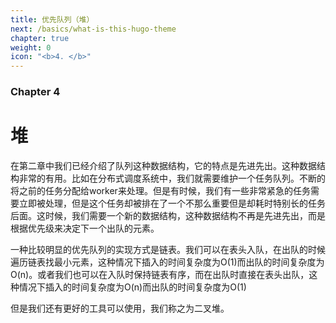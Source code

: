 ```yaml
---
title: 优先队列（堆）
next: /basics/what-is-this-hugo-theme
chapter: true
weight: 0
icon: "<b>4. </b>"
---
```


### Chapter 4

# 堆

在第二章中我们已经介绍了队列这种数据结构，它的特点是先进先出。这种数据结构非常的有用。比如在分布式调度系统中，我们就需要维护一个任务队列。不断的将之前的任务分配给worker来处理。但是有时候，我们有一些非常紧急的任务需要立即被处理，但是这个任务却被排在了一个不那么重要但是却耗时特别长的任务后面。这时候，我们需要一个新的数据结构，这种数据结构不再是先进先出，而是根据优先级来决定下一个出队的元素。

一种比较明显的优先队列的实现方式是链表。我们可以在表头入队，在出队的时候遍历链表找最小元素，这种情况下插入的时间复杂度为O(1)而出队的时间复杂度为O(n)。或者我们也可以在入队时保持链表有序，而在出队时直接在表头出队，这种情况下插入的时间复杂度为O(n)而出队的时间复杂度为O(1)

但是我们还有更好的工具可以使用，我们称之为二叉堆。
